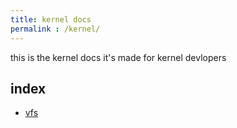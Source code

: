 ```yaml
---
title: kernel docs
permalink : /kernel/
---
```

this is the kernel docs it's made for kernel devlopers  
## index
- [vfs](vfs.md)
